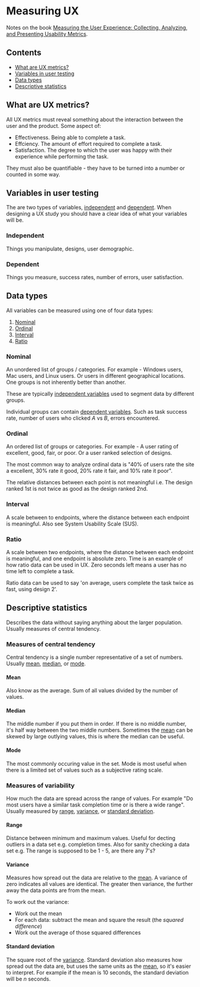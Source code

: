 # Measuring UX

Notes on the book [Measuring the User Experience: Collecting, Analyzing, and Presenting Usability Metrics](http://www.amazon.com/Measuring-User-Experience-Interactive-Technologies/dp/0123735580).

## Contents

- [What are UX metrics?](#what-are-ux-metrics)
- [Variables in user testing](#variables-in-user-testing)
- [Data types](#data-types)
- [Descriptive statistics](#descriptive-statistics)

## What are UX metrics?

All UX metrics must reveal something about the interaction between the user and the product. Some aspect of:

- Effectiveness. Being able to complete a task.
- Effciency. The amount of effort required to complete a task.
- Satisfaction. The degree to which the user was happy with their experience while performing the task.

They must also be quantifiable - they have to be turned into a number or counted in some way.

## Variables in user testing

The are two types of variables, [independent](#independent) and [dependent](#dependent). When designing a UX study you should have a clear idea of what your variables will be.

### Independent

Things you manipulate, designs, user demographic.

### Dependent

Things you measure, success rates, number of errors, user satisfaction.

## Data types

All variables can be measured using one of four data types:

1. [Nominal](#nominal)
2. [Ordinal](#ordinal)
3. [Interval](#interval)
4. [Ratio](#ratio)

### Nominal

An unordered list of groups / categories. For example - Windows users, Mac users, and Linux users. Or users in different geographical locations. One groups is not inherently better than another.

These are typically [independent variables](#independent) used to segment data by different groups.

Individual groups can contain [dependent variables](#dependent). Such as task success rate, number of users who clicked *A* vs *B*, errors encountered.

### Ordinal

An ordered list of groups or categories. For example - A user rating of excellent, good, fair, or poor. Or a user ranked selection of designs.

The most common way to analyze ordinal data is "40% of users rate the site a excellent, 30% rate it good, 20% rate it fair, and 10% rate it poor".

The relative distances between each point is not meaningful i.e. The design ranked 1st is not twice as good as the design ranked 2nd.

### Interval

A scale between to endpoints, where the distance between each endpoint is meaningful. Also see System Usability Scale (SUS).

### Ratio

A scale between two endpoints, where the distance between each endpoint is meaningful, and one endpoint is absolute zero. Time is an example of how ratio data can be used in UX. Zero seconds left means a user has no time left to complete a task.

Ratio data can be used to say 'on average, users complete the task twice as fast, using design 2'.

## Descriptive statistics

Describes the data without saying anything about the larger population. Usually measures of central tendency.

### Measures of central tendency

Central tendency is a single number representative of a set of numbers. Usually [mean](#mean), [median](#median), or [mode](#mode).

#### Mean

Also know as the average. Sum of all values divided by the number of values.

#### Median

The middle number if you put them in order. If there is no middle number, it's half way between the two middle numbers. Sometimes the [mean](#mean) can be skewed by large outlying values, this is where the median can be useful.

#### Mode

The most commonly occuring value in the set. Mode is most useful when there is a limited set of values such as a subjective rating scale.

### Measures of variability

How much the data are spread across the range of values. For example "Do most users have a similar task completion time or is there a wide range". Usually measured by [range](#range), [variance](#variance), or [standard deviation](#standard-deviation).

#### Range

Distance between minimum and maximum values. Useful for decting outliers in a data set e.g. completion times. Also for sanity checking a data set e.g. The range is supposed to be 1 - 5, are there any 7's?

#### Variance

Measures how spread out the data are relative to the [mean](#mean). A variance of zero indicates all values are identical. The greater then variance, the further away the data points are from the mean.

To work out the variance:

- Work out the mean
- For each data: subtract the mean and square the result (the *squared difference*)
- Work out the average of those squared differences

#### Standard deviation

The square root of the [variance](#variance). Standard deviation also measures how spread out the data are, but uses the same units as the [mean](#mean), so it's easier to interpret. For example if the mean is 10 seconds, the standard deviation will be *n* seconds.
